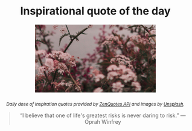 
<div align="center">

# Inspirational quote of the day

<img src="./data/photo.jpeg" alt="Beautiful nature photo" width="320" height="180">

<sub><i>Daily dose of inspiration quotes provided by [ZenQuotes API](https://zenquotes.io/) and images by [Unsplash](https://unsplash.com/).</i></sub>


<blockquote>&ldquo;I believe that one of life's greatest risks is never daring to risk.&rdquo; &mdash; <footer>Oprah Winfrey</footer></blockquote>

</div>
